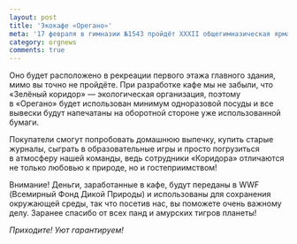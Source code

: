 ```yaml
---
layout: post
title: 'Экокафе «Орегано»'
meta: '17 февраля в гимназии №1543 пройдёт XXXII общегимназическая ярмарка, на которой «Зелёный коридор» организует собственное экокафе «Орегано».'
category: orgnews
comments: true
---
```


Оно будет расположено в&nbsp;рекреации первого этажа главного здания, мимо вы&nbsp;точно не&nbsp;пройдёте. При разработке кафе мы&nbsp;не&nbsp;забыли, что &laquo;Зелёный коридор&raquo;&nbsp;&mdash; экологическая организация, поэтому в&nbsp;&laquo;Орегано&raquo; будет использован минимум одноразовой посуды и&nbsp;все вывески будут напечатаны на&nbsp;оборотной стороне уже использованной бумаги.

Покупатели смогут попробовать домашнюю выпечку, купить старые журналы, сыграть в&nbsp;образовательные игры и&nbsp;просто погрузиться в&nbsp;атмосферу нашей команды, ведь сотрудники &laquo;Коридора&raquo; отличаются не&nbsp;только любовью к&nbsp;природе, но&nbsp;и&nbsp;гостеприимством!

<span class="green bold">Внимание!</span> Деньги, заработанные в&nbsp;кафе, будут переданы в&nbsp;WWF (Всемирный Фонд Дикой Природы) и&nbsp;использованы для сохранения окружающей среды, так что посетив нас, вы&nbsp;поможете очень важному делу. Заранее спасибо от&nbsp;всех панд и&nbsp;амурских тигров планеты!

_Приходите! Уют гарантируем!_
